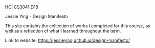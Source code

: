 HCI CS3041 D18

Jessie Ying - Design Manifesto

This site contains the collection of works I completed for this course, as well as a reflection of what I learned throughout the term. 

Link to website: https://jessieying.github.io/design-manifesto/
